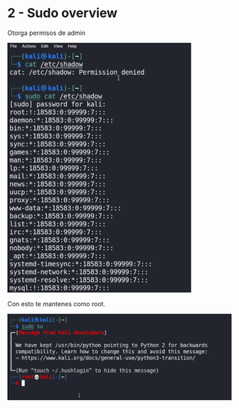 # 2 - Sudo overview

Otorga permisos de admin

![](../../.gitbook/assets/imagen%20%28102%29.png)

Con esto te mantenes como root.

![](../../.gitbook/assets/imagen%20%28100%29.png)



